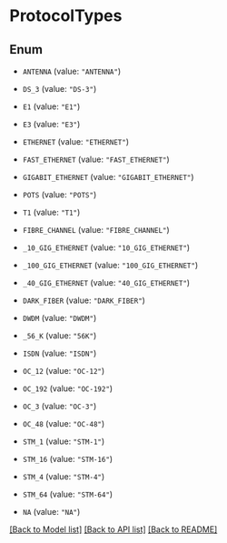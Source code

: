 # ProtocolTypes

## Enum


* `ANTENNA` (value: `"ANTENNA"`)

* `DS_3` (value: `"DS-3"`)

* `E1` (value: `"E1"`)

* `E3` (value: `"E3"`)

* `ETHERNET` (value: `"ETHERNET"`)

* `FAST_ETHERNET` (value: `"FAST_ETHERNET"`)

* `GIGABIT_ETHERNET` (value: `"GIGABIT_ETHERNET"`)

* `POTS` (value: `"POTS"`)

* `T1` (value: `"T1"`)

* `FIBRE_CHANNEL` (value: `"FIBRE_CHANNEL"`)

* `_10_GIG_ETHERNET` (value: `"10_GIG_ETHERNET"`)

* `_100_GIG_ETHERNET` (value: `"100_GIG_ETHERNET"`)

* `_40_GIG_ETHERNET` (value: `"40_GIG_ETHERNET"`)

* `DARK_FIBER` (value: `"DARK_FIBER"`)

* `DWDM` (value: `"DWDM"`)

* `_56_K` (value: `"56K"`)

* `ISDN` (value: `"ISDN"`)

* `OC_12` (value: `"OC-12"`)

* `OC_192` (value: `"OC-192"`)

* `OC_3` (value: `"OC-3"`)

* `OC_48` (value: `"OC-48"`)

* `STM_1` (value: `"STM-1"`)

* `STM_16` (value: `"STM-16"`)

* `STM_4` (value: `"STM-4"`)

* `STM_64` (value: `"STM-64"`)

* `NA` (value: `"NA"`)


[[Back to Model list]](../README.md#documentation-for-models) [[Back to API list]](../README.md#documentation-for-api-endpoints) [[Back to README]](../README.md)


